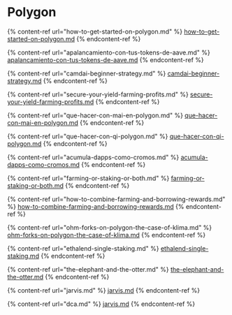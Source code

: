 # Polygon

{% content-ref url="how-to-get-started-on-polygon.md" %}
[how-to-get-started-on-polygon.md](how-to-get-started-on-polygon.md)
{% endcontent-ref %}

{% content-ref url="apalancamiento-con-tus-tokens-de-aave.md" %}
[apalancamiento-con-tus-tokens-de-aave.md](apalancamiento-con-tus-tokens-de-aave.md)
{% endcontent-ref %}

{% content-ref url="camdai-beginner-strategy.md" %}
[camdai-beginner-strategy.md](camdai-beginner-strategy.md)
{% endcontent-ref %}

{% content-ref url="secure-your-yield-farming-profits.md" %}
[secure-your-yield-farming-profits.md](secure-your-yield-farming-profits.md)
{% endcontent-ref %}

{% content-ref url="que-hacer-con-mai-en-polygon.md" %}
[que-hacer-con-mai-en-polygon.md](que-hacer-con-mai-en-polygon.md)
{% endcontent-ref %}

{% content-ref url="que-hacer-con-qi-polygon.md" %}
[que-hacer-con-qi-polygon.md](que-hacer-con-qi-polygon.md)
{% endcontent-ref %}

{% content-ref url="acumula-dapps-como-cromos.md" %}
[acumula-dapps-como-cromos.md](acumula-dapps-como-cromos.md)
{% endcontent-ref %}

{% content-ref url="farming-or-staking-or-both.md" %}
[farming-or-staking-or-both.md](farming-or-staking-or-both.md)
{% endcontent-ref %}

{% content-ref url="how-to-combine-farming-and-borrowing-rewards.md" %}
[how-to-combine-farming-and-borrowing-rewards.md](how-to-combine-farming-and-borrowing-rewards.md)
{% endcontent-ref %}

{% content-ref url="ohm-forks-on-polygon-the-case-of-klima.md" %}
[ohm-forks-on-polygon-the-case-of-klima.md](ohm-forks-on-polygon-the-case-of-klima.md)
{% endcontent-ref %}

{% content-ref url="ethalend-single-staking.md" %}
[ethalend-single-staking.md](ethalend-single-staking.md)
{% endcontent-ref %}

{% content-ref url="the-elephant-and-the-otter.md" %}
[the-elephant-and-the-otter.md](the-elephant-and-the-otter.md)
{% endcontent-ref %}

{% content-ref url="jarvis.md" %}
[jarvis.md](jarvis.md)
{% endcontent-ref %}

{% content-ref url="dca.md" %}
[jarvis.md](dca.md)
{% endcontent-ref %}
